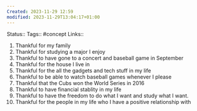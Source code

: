 ```yaml
---
Created: 2023-11-29 12:59
modified: 2023-11-29T13:04:17+01:00
---
```

Status:: 
Tags:: #concept 
Links:: 

1. Thankful for my family
2. Thankful for studying a major I enjoy
3. Thankful to have gone to a concert and baseball game in September
4. Thankful for the house I live in
5. Thankful for the all the gadgets and tech stuff in my life
6. Thankful to be able to watch baseball games whenever I please
7. Thankful that the Cubs won the World Series in 2016
8. Thankful to have financial stablity in my life
9. Thankful to have the freedom to do what I want and study what I want.
10. Thankful for the people in my life who I have a positive relationship with

